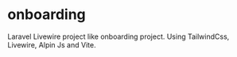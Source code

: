 # onboarding
Laravel Livewire project like onboarding project. 
Using TailwindCss, Livewire, Alpin Js and Vite.

